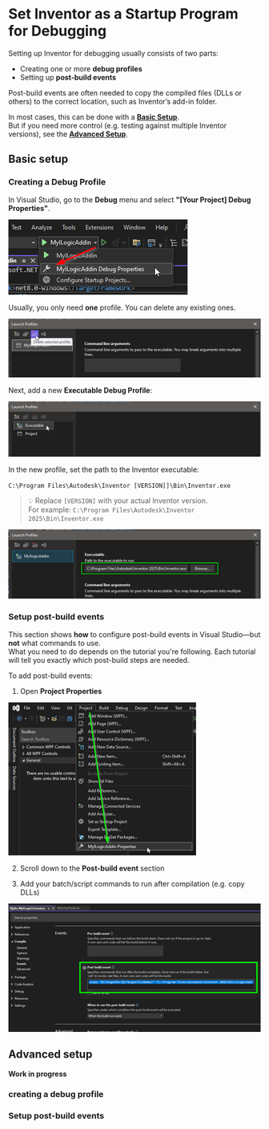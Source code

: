 # Set Inventor as a Startup Program for Debugging

Setting up Inventor for debugging usually consists of two parts:

- Creating one or more **debug profiles**
- Setting up **post-build events**

Post-build events are often needed to copy the compiled files (DLLs or others) to the correct location, such as Inventor’s add-in folder.

In most cases, this can be done with a [**Basic Setup**](#basic-setup).  
But if you need more control (e.g. testing against multiple Inventor versions), see the [**Advanced Setup**](#advanced-setup).


## Basic setup

### Creating a Debug Profile

In Visual Studio, go to the **Debug** menu and select **"[Your Project] Debug Properties"**.

![Select debug properties](./images/SelectDebugProperties.png)

Usually, you only need **one** profile. You can delete any existing ones.

![Delete existing profile](./images/DeleteSelectedDebugProfile.png)

Next, add a new **Executable Debug Profile**:

![Add executable debug profile](./images/AddExecutableDebugProfile.png)

In the new profile, set the path to the Inventor executable:

`C:\Program Files\Autodesk\Inventor [VERSION]]\Bin\Inventor.exe`

> 💡 Replace `[VERSION]` with your actual Inventor version.  
> For example: `C:\Program Files\Autodesk\Inventor 2025\Bin\Inventor.exe`

![Set Inventor as startup app](./images/SetInventorAsStartupApp.png)

### Setup post-build events

This section shows **how** to configure post-build events in Visual Studio—but **not** what commands to use.  
What you need to do depends on the tutorial you're following. Each tutorial will tell you exactly which post-build steps are needed.

To add post-build events:

1. Open **Project Properties**

![Choose project properties](./images/ChooseProjectProperties.png)

2. Scroll down to the **Post-build event** section

3. Add your batch/script commands to run after compilation (e.g. copy DLLs)

![Post-build event](./images/PostBuildEvent.png)

## Advanced setup
 
 **Work in progress**

### creating a debug profile
### Setup post-build events